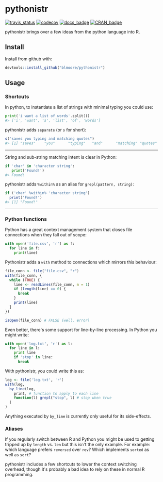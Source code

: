 
<!-- README.md is generated from README.Rmd. Please edit that file -->
pythonistr
==========

[![travis\_status](https://travis-ci.org/blmoore/pythonistr.svg?branch=master)](https://travis-ci.org/blmoore/pythonistr) [![codecov](https://codecov.io/gh/blmoore/pythonistr/branch/master/graph/badge.svg)](https://codecov.io/gh/blmoore/pythonistr) [![docs\_badge](https://img.shields.io/badge/docs-latest-blue.svg)](http://blm.io/pythonistr) [![CRAN\_badge](http://www.r-pkg.org/badges/version/pythonistr)](https://cran.r-project.org/package=pythonistry)

pythonistr brings over a few ideas from the python language into R.

Install
-------

Install from github with:

``` r
devtools::install_github("blmoore/pythonistr")
```

Usage
-----

### Shortcuts

In python, to instantiate a list of strings with minimal typing you could use:

``` python
print('i want a list of words'.split())
#> ['i', 'want', 'a', 'list', 'of', 'words']
```

pythonistr adds `separate` (or `s` for short):

``` r
s("saves you typing and matching quotes")
#> [1] "saves"    "you"      "typing"   "and"      "matching" "quotes"
```

------------------------------------------------------------------------

String and sub-string matching intent is clear in Python:

``` python
if 'char' in 'character string':
   print('Found!')
#> Found!
```

pythonistr adds `%within%` as an alias for `grepl(pattern, string)`:

``` r
if ('char' %within% 'character string')
  print('Found!')
#> [1] "Found!"
```

------------------------------------------------------------------------

### Python functions

Python has a great context management system that closes file connections when they fall out of scope:

``` python
with open('file.csv', 'r') as f:
  for line in f:
    print(line)
```

Pythonistr adds a `with` method to connections which mirrors this behaviour:

``` r
file_conn <- file("file.csv", "r")
with(file_conn, {
  while (TRUE) {
    line <- readLines(file_conn, n = 1)
    if (length(line) == 0) {
      break
    }
    print(line)
  }
})

isOpen(file_conn) # FALSE (well, error)
```

Even better, there's some support for line-by-line processing. In Python you might write:

``` python
with open('log.txt', 'r') as l:
  for line in l:
    print line
    if 'stop' in line:
      break
```

With pythonistr, you could write this as:

``` r
log <- file('log.txt', 'r')
with(log,
  by_line(log, 
    print, # function to apply to each line
    function(l) grepl("stop", l) # stop when true
  )
)
```

Anything executed by `by_line` is currently only useful for its side-effects.

### Aliases

If you regularly switch between R and Python you might be used to getting tripped up by `length` vs. `len` but this isn't the only example. For example: which language prefers `reversed` over `rev`? Which implements `sorted` as well as `sort`?

pythonistr includes a few shortcuts to lower the context switching overhead, though it's probably a bad idea to rely on these in normal R programming.
